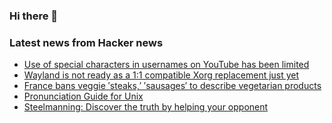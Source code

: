 ### Hi there 👋

<!--
**arashid-sh/arashid-sh** is a ✨ _special_ ✨ repository because its `README.md` (this file) appears on your GitHub profile.

Here are some ideas to get you started:

- 🔭 I’m currently working on ...
- 🌱 I’m currently learning ...
- 👯 I’m looking to collaborate on ...
- 🤔 I’m looking for help with ...
- 💬 Ask me about ...
- 📫 How to reach me: ...
- 😄 Pronouns: ...
- ⚡ Fun fact: ...
-->

### Latest news from Hacker news
<!-- BLOG-POST-LIST:START -->
- [Use of special characters in usernames on YouTube has been limited](https://support.google.com/youtube/thread/169359445/updates-to-reduce-comment-spam-and-impersonation-on-youtube?hl=en)
- [Wayland is not ready as a 1:1 compatible Xorg replacement just yet](https://gist.github.com/probonopd/9feb7c20257af5dd915e3a9f2d1f2277)
- [France bans veggie ′steaks,′ ′sausages′ to describe vegetarian products](https://www.dw.com/en/france-bans-use-of-steak-sausage-to-describe-vegetarian-products/a-62321333)
- [Pronunciation Guide for Unix](https://ss64.com/bash/syntax-pronounce.html)
- [Steelmanning: Discover the truth by helping your opponent](https://themindcollection.com/steelmanning-how-to-discover-the-truth-by-helping-your-opponent/)
<!-- BLOG-POST-LIST:END -->
